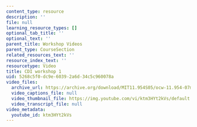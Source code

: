 ```yaml
---
content_type: resource
description: ''
file: null
learning_resource_types: []
optional_tab_title: ''
optional_text: ''
parent_title: Workshop Videos
parent_type: CourseSection
related_resources_text: ''
resource_index_text: ''
resourcetype: Video
title: CDI workshop 1
uid: 5268c5f0-dc9e-6039-2a6d-34c5c960078a
video_files:
  archive_url: https://archive.org/download/MIT11.954S05/ocw-11.954-07mar05-220k.mp4
  video_captions_file: null
  video_thumbnail_file: https://img.youtube.com/vi/ktm3HYt2kVs/default.jpg
  video_transcript_file: null
video_metadata:
  youtube_id: ktm3HYt2kVs
---
```

